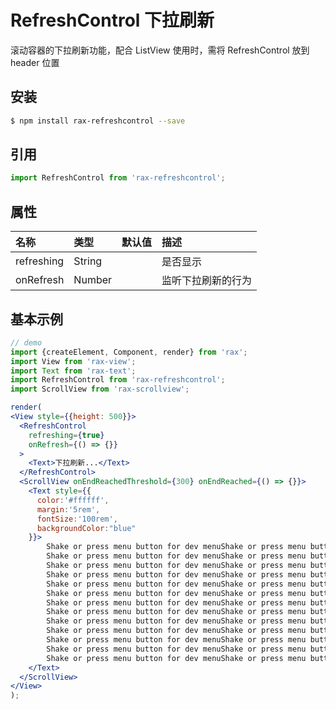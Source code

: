 # RefreshControl 下拉刷新

滚动容器的下拉刷新功能，配合 ListView 使用时，需将 RefreshControl 放到 header 位置

## 安装

```bash
$ npm install rax-refreshcontrol --save
```

## 引用

```jsx
import RefreshControl from 'rax-refreshcontrol';
```

## 属性

| 名称         | 类型     | 默认值  | 描述        |
| :--------- | :----- | :--- | :-------- |
| refreshing | String |      | 是否显示      |
| onRefresh  | Number |      | 监听下拉刷新的行为 |

## 基本示例

```jsx
// demo
import {createElement, Component, render} from 'rax';
import View from 'rax-view';
import Text from 'rax-text';
import RefreshControl from 'rax-refreshcontrol';
import ScrollView from 'rax-scrollview';

render(
<View style={{height: 500}}>
  <RefreshControl
    refreshing={true}
    onRefresh={() => {}}
  >
    <Text>下拉刷新...</Text>
  </RefreshControl>
  <ScrollView onEndReachedThreshold={300} onEndReached={() => {}}>
    <Text style={{
      color:'#ffffff',
      margin:'5rem',
      fontSize:'100rem',
      backgroundColor:"blue"
    }}>
        Shake or press menu button for dev menuShake or press menu button for dev menu
        Shake or press menu button for dev menuShake or press menu button for dev menu
        Shake or press menu button for dev menuShake or press menu button for dev menu
        Shake or press menu button for dev menuShake or press menu button for dev menu
        Shake or press menu button for dev menuShake or press menu button for dev menu
        Shake or press menu button for dev menuShake or press menu button for dev menu
        Shake or press menu button for dev menuShake or press menu button for dev menu
        Shake or press menu button for dev menuShake or press menu button for dev menu
        Shake or press menu button for dev menuShake or press menu button for dev menu
        Shake or press menu button for dev menuShake or press menu button for dev menu
        Shake or press menu button for dev menuShake or press menu button for dev menu
        Shake or press menu button for dev menuShake or press menu button for dev menu
        Shake or press menu button for dev menuShake or press menu button for dev menu
    </Text>
  </ScrollView>
</View>
);
```
